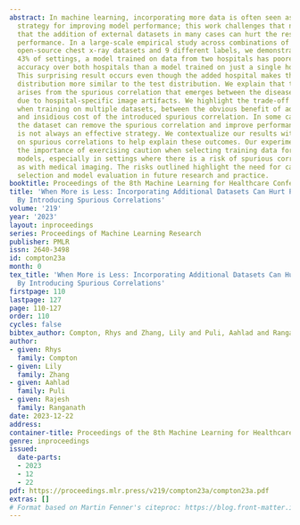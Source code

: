 ```yaml
---
abstract: In machine learning, incorporating more data is often seen as a reliable
  strategy for improving model performance; this work challenges that notion by demonstrating
  that the addition of external datasets in many cases can hurt the resulting model’s
  performance. In a large-scale empirical study across combinations of four different
  open-source chest x-ray datasets and 9 different labels, we demonstrate that in
  43% of settings, a model trained on data from two hospitals has poorer worst group
  accuracy over both hospitals than a model trained on just a single hospital’s data.
  This surprising result occurs even though the added hospital makes the training
  distribution more similar to the test distribution. We explain that this phenomenon
  arises from the spurious correlation that emerges between the disease and hospital,
  due to hospital-specific image artifacts. We highlight the trade-off one encounters
  when training on multiple datasets, between the obvious benefit of additional data
  and insidious cost of the introduced spurious correlation. In some cases, balancing
  the dataset can remove the spurious correlation and improve performance, but it
  is not always an effective strategy. We contextualize our results within the literature
  on spurious correlations to help explain these outcomes. Our experiments underscore
  the importance of exercising caution when selecting training data for machine learning
  models, especially in settings where there is a risk of spurious correlations such
  as with medical imaging. The risks outlined highlight the need for careful data
  selection and model evaluation in future research and practice.
booktitle: Proceedings of the 8th Machine Learning for Healthcare Conference
title: 'When More is Less: Incorporating Additional Datasets Can Hurt Performance
  By Introducing Spurious Correlations'
volume: '219'
year: '2023'
layout: inproceedings
series: Proceedings of Machine Learning Research
publisher: PMLR
issn: 2640-3498
id: compton23a
month: 0
tex_title: 'When More is Less: Incorporating Additional Datasets Can Hurt Performance
  By Introducing Spurious Correlations'
firstpage: 110
lastpage: 127
page: 110-127
order: 110
cycles: false
bibtex_author: Compton, Rhys and Zhang, Lily and Puli, Aahlad and Ranganath, Rajesh
author:
- given: Rhys
  family: Compton
- given: Lily
  family: Zhang
- given: Aahlad
  family: Puli
- given: Rajesh
  family: Ranganath
date: 2023-12-22
address:
container-title: Proceedings of the 8th Machine Learning for Healthcare Conference
genre: inproceedings
issued:
  date-parts:
  - 2023
  - 12
  - 22
pdf: https://proceedings.mlr.press/v219/compton23a/compton23a.pdf
extras: []
# Format based on Martin Fenner's citeproc: https://blog.front-matter.io/posts/citeproc-yaml-for-bibliographies/
---
```

